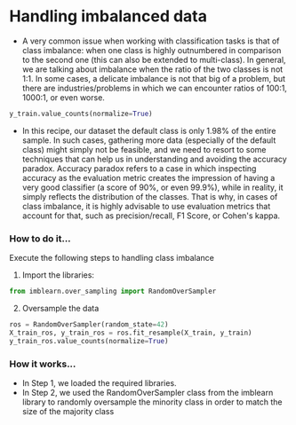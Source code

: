 # Handling imbalanced data

- A very common issue when working with classification tasks is that of class imbalance: when one class is highly outnumbered in comparison to the second one (this can also be extended to multi-class). In general, we are talking about imbalance when the ratio of the two classes is not 1:1. In some cases, a delicate imbalance is not that big of a problem, but there are industries/problems in which we can encounter ratios of 100:1, 1000:1, or even worse.


```python
y_train.value_counts(normalize=True)
```



- In this recipe, our dataset the default class is only 1.98% of the entire sample. In such cases, gathering more data (especially of the default class) might simply not be feasible, and we need to resort to some techniques that can help us in understanding and avoiding the accuracy paradox.
Accuracy paradox refers to a case in which inspecting accuracy as the evaluation metric creates the impression of having a very good classifier (a score of 90%, or even 99.9%), while in reality, it simply reflects the distribution of the classes. That is why, in cases of class imbalance, it is highly advisable to use evaluation metrics that account for that, such as precision/recall, F1 Score, or Cohen's kappa.

### How to do it...
Execute the following steps to handling class imbalance

1. Import the libraries:


```python
from imblearn.over_sampling import RandomOverSampler
```

2. Oversample the data


```python
ros = RandomOverSampler(random_state=42)
X_train_ros, y_train_ros = ros.fit_resample(X_train, y_train)
y_train_ros.value_counts(normalize=True)
```


### How it works...
- In Step 1, we loaded the required libraries.
- In Step 2, we used the RandomOverSampler class from the imblearn library to randomly oversample the minority class in order to match the size of the majority class
